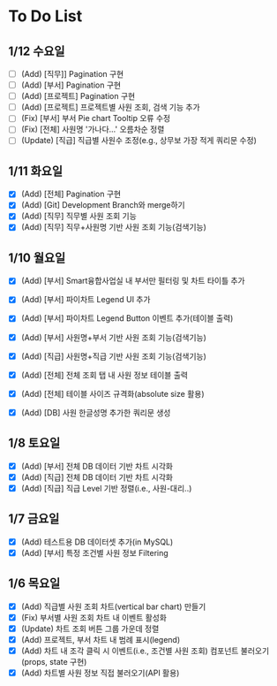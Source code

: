 # To Do List
## 1/12 수요일
- [ ] (Add) [직무]] Pagination 구현
- [ ] (Add) [부서] Pagination 구현
- [ ] (Add) [프로젝트] Pagination 구현
- [ ] (Add) [프로젝트] 프로젝트별 사원 조회, 검색 기능 추가
- [ ] (Fix) [부서] 부서 Pie chart Tooltip 오류 수정
- [ ] (Fix) [전체] 사원명 '가나다...' 오름차순 정렬
- [ ] (Update) [직급] 직급별 사원수 조정(e.g., 상무보 가장 적게 쿼리문 수정)

## 1/11 화요일
- [x] (Add) [전체] Pagination 구현
- [x] (Add) [Git] Development Branch와 merge하기
- [x] (Add) [직무] 직무별 사원 조회 기능
- [x] (Add) [직무] 직무+사원명 기반 사원 조회 기능(검색기능)

## 1/10 월요일
- [x] (Add) [부서] Smart융합사업실 내 부서만 필터링 및 차트 타이틀 추가
- [x] (Add) [부서] 파이차트 Legend UI 추가
- [x] (Add) [부서] 파이차트 Legend Button 이벤트 추가(테이블 출력)
- [x] (Add) [부서] 사원명+부서 기반 사원 조회 기능(검색기능)
- [x] (Add) [직급] 사원명+직급 기반 사원 조회 기능(검색기능)
- [x] (Add) [전체] 전체 조회 탭 내 사원 정보 테이블 출력
- [x] (Add) [전체] 테이블 사이즈 규격화(absolute size 활용)
- [x] (Add) [DB] 사원 한글성명 추가한 쿼리문 생성


## 1/8 토요일
- [x] (Add) [부서] 전체 DB 데이터 기반 차트 시각화
- [x] (Add) [직급] 전체 DB 데이터 기반 차트 시각화
- [x] (Add) [직급] 직급 Level 기반 정렬(i.e., 사원-대리..)

## 1/7  금요일
- [x] (Add) 테스트용 DB 데이터셋 추가(in MySQL)
- [x] (Add) [부서] 특정 조건별 사원 정보 Filtering

## 1/6 목요일
- [x] (Add) 직급별 사원 조회 차트(vertical bar chart) 만들기
- [x] (Fix) 부서별 사원 조회 차트 내 이벤트 활성화
- [x] (Update) 차트 조회 버튼 그룹 가운데 정렬
- [x] (Add) 프로젝트, 부서 차트 내 범례 표시(legend)
- [x] (Add) 차트 내 조각 클릭 시 이벤트(i.e., 조건별 사원 조회) 컴포넌트 불러오기(props, state 구현)
- [x] (Add) 차트별 사원 정보 직접 불러오기(API 활용)